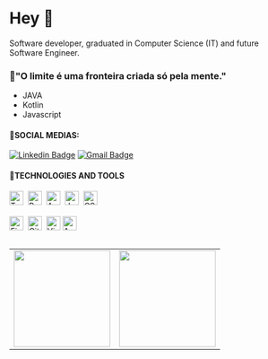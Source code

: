 # Hey 👋

Software developer, graduated in Computer Science (IT) and future Software Engineer.


### 🔷"O limite é uma fronteira criada só pela mente."
   - JAVA
   - Kotlin
   - Javascript


#### 🔵SOCIAL MEDIAS:

[![Linkedin Badge](https://img.shields.io/badge/-Pedro%20Henrique-323232?style=flat-square&logo=Linkedin&logoColor=white&link=https://www.linkedin.com/in/pedro-henrique-663094199/)](https://www.linkedin.com/in/pedromartins936/) 
[![Gmail Badge](https://img.shields.io/badge/-pedroh93601@gmail.com-323232?style=flat-square&logo=Gmail&logoColor=white&link=mailto:pedroh93601@gmail.com)](mailto:pedroh93601@gmail.com)

#### 🔵TECHNOLOGIES AND TOOLS

<img src="https://img.shields.io/badge/TypeScript-282C34?logo=typescript&logoColor=3178C6" alt="TypeScript Logo" title="TypeScript" height="25" />&nbsp;
<img src="https://img.shields.io/badge/React-282C34?logo=react&logoColor=61DAFB" alt="React Logo" title="React.js" height="25" />&nbsp;
<img src="https://img.shields.io/badge/Android-282C34?logo=android&logoColor=3DDC84" alt="Android Logo" title="Android" height="25" />&nbsp;
<img src="https://img.shields.io/badge/Java-282C34?logo=java&logoColor=61DAFB" alt="Java Logo" title="Java" height="25" />&nbsp;
<img src="https://img.shields.io/badge/CSharp-282C34?logo=csharp&logoColor=61DAFB" alt="CSharp Logo" title="C#" height="25" />&nbsp;
<br>
<br>
<img src="https://img.shields.io/badge/Firebase-282C34?logo=firebase&logoColor=f9ed02" alt="Firebase Logo" title="Firebase" height="25" />&nbsp;
<img src="https://img.shields.io/badge/Git-282C34?logo=git&logoColor=F05032" alt="Git Logo" title="Git" height="25" />&nbsp;
<img src="https://img.shields.io/badge/VS%20Code-282C34?logo=visual-studio-code&logoColor=007ACC" alt="Visual Studio Code Logo" title="Visual Studio Code" height="25" />
<img src="https://img.shields.io/badge/Android Studio-282C34?logo=android-studio&logoColor=3DDC84" alt="Android Studio Logo" title="Android Studio" height="25" />


<table  align="left">

<row>

  <td>
    <img  height='172'  src='https://github-readme-stats.vercel.app/api/top-langs/?username=pedro256&layout=compact&theme=dracula'>
  </td>
  
  <td>
    <img  height='172'  src='https://github-readme-stats.vercel.app/api?username=pedro256&show_icons=true&theme=dracula'>
  </td>

</row>

</table>
